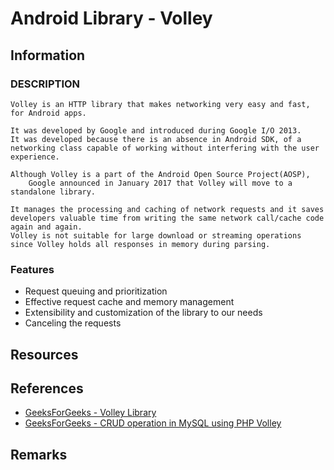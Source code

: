# Android Library - Volley

## Information
### DESCRIPTION
```
Volley is an HTTP library that makes networking very easy and fast, for Android apps. 

It was developed by Google and introduced during Google I/O 2013. 
It was developed because there is an absence in Android SDK, of a networking class capable of working without interfering with the user experience. 

Although Volley is a part of the Android Open Source Project(AOSP), 
    Google announced in January 2017 that Volley will move to a standalone library. 
    
It manages the processing and caching of network requests and it saves developers valuable time from writing the same network call/cache code again and again. 
Volley is not suitable for large download or streaming operations since Volley holds all responses in memory during parsing.
```

### Features
+ Request queuing and prioritization
+ Effective request cache and memory management
+ Extensibility and customization of the library to our needs
+ Canceling the requests

## Resources

## References
+ [GeeksForGeeks - Volley Library](https://www.geeksforgeeks.org/volley-library-in-android/)
+ [GeeksForGeeks - CRUD operation in MySQL using PHP Volley](https://www.geeksforgeeks.org/crud-operation-in-mysql-using-php-volley-android-read-data/)

## Remarks

